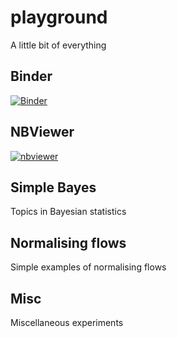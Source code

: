 # playground
A little bit of everything

## Binder
[![Binder](https://mybinder.org/badge_logo.svg)](https://mybinder.org/v2/gh/dbernaciak/playground/main?urlpath=lab)

## NBViewer
[![nbviewer](https://raw.githubusercontent.com/jupyter/design/master/logos/Badges/nbviewer_badge.svg)](https://nbviewer.org/github/dbernaciak/playground/tree/main/notebooks/)

## Simple Bayes
Topics in Bayesian statistics

## Normalising flows
Simple examples of normalising flows

## Misc
Miscellaneous experiments
